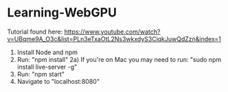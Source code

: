 # Learning-WebGPU

Tutorial found here: https://www.youtube.com/watch?v=UBqme9A_O3c&list=PLn3eTxaOtL2Ns3wkxdyS3CiqkJuwQdZzn&index=1

1) Install Node and npm
2) Run: "npm install"
    2a) If you're on Mac you may need to run: "sudo npm install live-server -g"
3) Run: "npm start"
4) Navigate to "localhost:8080"
